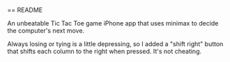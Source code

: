 == README

An unbeatable Tic Tac Toe game iPhone app that uses minimax to decide the computer's next move. 

Always losing or tying is a little depressing, so I added a "shift right" button that shifts each column to the right when pressed. It's not cheating.
